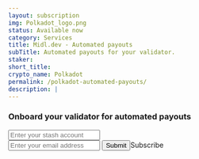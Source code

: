 ```yaml
---
layout: subscription
img: Polkadot_logo.png
status: Available now
category: Services
title: Midl.dev - Automated payouts
subTitle: Automated payouts for your validator.
staker: 
short_title: 
crypto_name: Polkadot
permalink: /polkadot-automated-payouts/
description: | 
---
```


<h3>Onboard your validator for automated payouts</h3>
<div class="col-lg-6">
      <form action="/polkadot-automated-payouts-checkout/" method="get">
          <div class="input-group mb-3">
            <input name="stash" required placeholder="Enter your stash account" class="form-control">
          </div>
          <div class="input-group mb-3">
            <input name="email" required placeholder="Enter your email address" class="form-control" type="email"/>
            <span class="input-group-btn">
              <input class="btn btn-lg btn-elegant" type="submit">Subscribe</button>
            </span>
          </div>
      </form>
</div>

